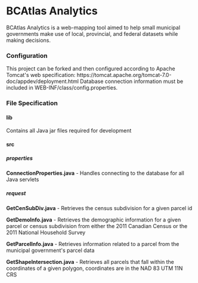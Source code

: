 <h1>BCAtlas Analytics</h1>
BCAtlas Analytics is a web-mapping tool aimed to help small municipal governments make use of local, provincial, and federal datasets while making decisions.

<h3>Configuration</h3>
This project can be forked and then configured according to Apache Tomcat's web specification: https://tomcat.apache.org/tomcat-7.0-doc/appdev/deployment.html
Database connection information must be included in WEB-INF/class/config.properties.

<h3>File Specification</h3>
<h4>lib</h4>

Contains all Java jar files required for development

<h4>src</h4>
<h5>properties</h5>
<b>ConnectionProperties.java</b> - Handles connecting to the database for all Java servlets

<h5>request</h5>

<b>GetCenSubDiv.java</b> - Retrieves the census subdivision for a given parcel id

<b>GetDemoInfo.java</b> - Retrieves the demographic information for a given parcel or census subdivision from either the 2011 Canadian Census or the 2011 National Household Survey

<b>GetParcelInfo.java</b> - Retrieves information related to a parcel from the municipal government's parcel data

<b>GetShapeIntersection.java</b> - Retrieves all parcels that fall within the coordinates of a given polygon, coordinates are in the NAD 83 UTM 11N CRS






